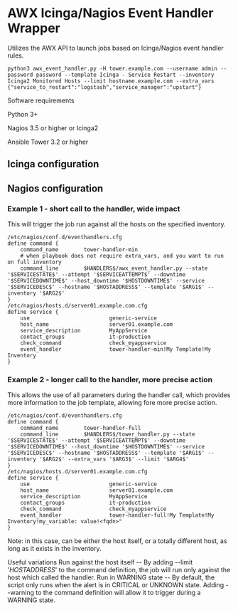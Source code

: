 # AWX Icinga/Nagios Event Handler Wrapper

Utilizes the AWX API to launch jobs based on Icinga/Nagios event handler rules.

```
python3 awx_event_handler.py -H tower.example.com --username admin --password password --template Icinga - Service Restart --inventory Icinga2 Monitored Hosts --limit hostname.example.com --extra_vars {"service_to_restart":"logstash","service_manager":"upstart"}
```

Software requirements

Python 3+

Nagios 3.5 or higher or Icinga2 

Ansible Tower 3.2 or higher

## Icinga configuration


## Nagios configuration

### Example 1 - short call to the handler, wide impact
This will trigger the job run against all the hosts on the specified inventory.
```
/etc/nagios/conf.d/eventhandlers.cfg
define command {
    command_name        tower-handler-min
    # when playbook does not require extra_vars, and you want to run on full inventory
    command_line        $HANDLERS$/awx_event_handler.py --state '$SERVICESTATE$' --attempt '$SERVICEATTEMPT$' --downtime '$SERVICEDOWNTIME$' --host_downtime '$HOSTDOWNTIME$' --service '$SERVICEDESC$' --hostname '$HOSTADDRESS$' --template '$ARG1$' --inventory '$ARG2$'
}
/etc/nagios/hosts.d/server01.example.com.cfg
define service {
    use                         generic-service
    host_name                   server01.example.com
    service_description         MyAppService
    contact_groups              it-production
    check_command               check_myappservice
    event_handler               tower-handler-min!My Template!My Inventory
}
````
### Example 2 - longer call to the handler, more precise action
This allows the use of all parameters during the handler call, which provides more information to the job template, allowing fore more precise action.
```
/etc/nagios/conf.d/eventhandlers.cfg
define command {
    command_name        tower-handler-full
    command_line        $HANDLERS$/tower_handler.py --state '$SERVICESTATE$' --attempt '$SERVICEATTEMPT$' --downtime '$SERVICEDOWNTIME$' --host_downtime '$HOSTDOWNTIME$' --service '$SERVICEDESC$' --hostname '$HOSTADDRESS$' --template '$ARG1$' --inventory '$ARG2$' --extra_vars '$ARG3$' --limit '$ARG4$'
}
/etc/nagios/hosts.d/server01.example.com.cfg
define service {
    use                         generic-service
    host_name                   server01.example.com
    service_description         MyAppService
    contact_groups              it-production
    check_command               check_myappservice
    event_handler               tower-handler-full!My Template!My Inventory!my_variable: value!<fqdn>"
}
```
Note: in this case, <fqdn> can be either the host itself, or a totally different host, as long as it exists in the inventory.

Useful variations
Run against the host itself -- By adding --limit '$HOSTADDRESS$' to the command definition, the job will run only against the host which called the handler.
Run in WARNING state -- By default, the script only runs when the alert is in CRITICAL or UNKNOWN state. Adding --warning to the command definition will allow it to trigger during a WARNING state.
